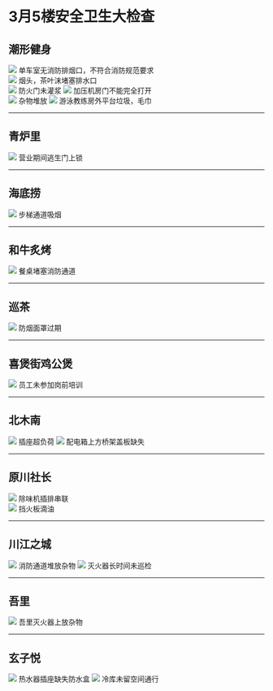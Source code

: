 # 3月5楼安全卫生大检查


## 潮形健身
![](/inspection-img/m3/2m-5f-1.jpg)
单车室无消防排烟口，不符合消防规范要求  
![](/inspection-img/m3/2m-5f-2.jpg)
烟头，茶叶沫堵塞排水口  
![](/inspection-img/m3/2m-5f-3.jpg)
防火门未灌浆
![](/inspection-img/m3/2m-5f-4.jpg)
加压机房门不能完全打开  
![](/inspection-img/m3/2m-5f-5.jpg)
杂物堆放
![](/inspection-img/m3/2m-5f-6.jpg)
游泳教练房外平台垃圾，毛巾

---

## 青炉里
![](/inspection-img/m3/2m-5f-7.jpg)
营业期间逃生门上锁

---

## 海底捞
![](/inspection-img/m3/2m-5f-8.jpg)
步梯通道吸烟

---

## 和牛炙烤
![](/inspection-img/m3/2m-5f-9.jpg)
餐桌堵塞消防通道

---

## 巡茶
![](/inspection-img/m3/2m-5f-10.jpg)
防烟面罩过期

---

## 喜煲街鸡公煲
![](/inspection-img/m3/2m-5f-11.jpg)
员工未参加岗前培训

---

## 北木南
![](/inspection-img/m3/2m-5f-12.jpg)
插座超负荷 
![](/inspection-img/m3/2m-5f-13.jpg)
配电箱上方桥架盖板缺失

---

## 原川社长
![](/inspection-img/m3/2m-5f-15.jpg)
除味机插排串联  
![](/inspection-img/m3/2m-5f-16.jpg)
挡火板滴油

---

## 川江之城
![](/inspection-img/m3/2m-5f-17.jpg)
消防通道堆放杂物 
![](/inspection-img/m3/2m-5f-18.jpg)
灭火器长时间未巡检

---

## 吾里
![](/inspection-img/m3/2m-5f-19.jpg)
吾里灭火器上放杂物 

---

## 玄子悦
![](/inspection-img/m3/2m-5f-21.jpg)
热水器插座缺失防水盒
![](/inspection-img/m3/2m-5f-22.jpg)
冷库未留空间通行



